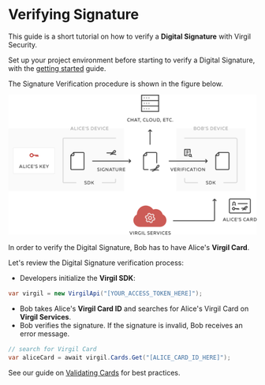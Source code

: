# Verifying Signature

This guide is a short tutorial on how to verify a **Digital Signature** with Virgil Security.

Set up your project environment before starting to verify a Digital Signature, with the [getting started](/docs/guides/configuration/client-configuration.md) guide.

The Signature Verification procedure is shown in the figure below.


![Virgil Signature Intro](/docs/img/Signature_introduction.png "Verify Signature")

In order to verify the Digital Signature, Bob has to have Alice's **Virgil Card**.

Let's review the Digital Signature verification process:

- Developers initialize the **Virgil SDK**:

```cs
var virgil = new VirgilApi("[YOUR_ACCESS_TOKEN_HERE]");
```

- Bob takes Alice's **Virgil Card ID** and searches for Alice's Virgil Card on **Virgil Services**.
- Bob verifies the signature. If the signature is invalid, Bob receives an error message.

```cs
// search for Virgil Card
var aliceCard = await virgil.Cards.Get("[ALICE_CARD_ID_HERE]");
```

See our guide on [Validating Cards](/docs/guides/virgil-card/validating-card.md) for best practices.
